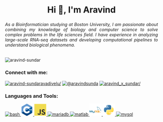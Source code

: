 <!--
**Aravind-sunda/Aravind-sunda** is a ✨ _special_ ✨ repository because its `README.md` (this file) appears on your GitHub profile.

Here are some ideas to get you started:

- 🔭 I’m currently working on ...
- 🌱 I’m currently learning ...
- 👯 I’m looking to collaborate on ...
- 🤔 I’m looking for help with ...
- 💬 Ask me about ...
- 📫 How to reach me: ...
- 😄 Pronouns: ...
- ⚡ Fun fact: ...
-->

<h1 align="center">Hi 👋, I'm Aravind</h1>
<h3 align="center"> </h3>
<h6 align="justify"> As a Bioinformatician studying at Boston University, I am passionate about combining my knowledge of biology and computer science to solve complex problems in the life sciences field. I have experience in analyzing large-scale RNA-seq datasets and developing computational pipelines to understand biological phenomena.</h5>

<p align="left"> <img src="https://komarev.com/ghpvc/?username=aravind-sundar&label=Profile%20views&color=0e75b6&style=flat" alt="aravind-sundar" /> </p>

<h3 align="left">Connect with me:</h3>
<p align="left">
<a href="https://linkedin.com/in/aravind-sundaravadivelu/" target="blank"><img align="center" src="https://raw.githubusercontent.com/rahuldkjain/github-profile-readme-generator/master/src/images/icons/Social/linked-in-alt.svg" alt="aravind-sundaravadivelu/" height="30" width="40" /></a>
<a href="https://twitter.com/@aravindsunda" target="blank"><img align="center" src="https://raw.githubusercontent.com/rahuldkjain/github-profile-readme-generator/master/src/images/icons/Social/twitter.svg" alt="@aravindsunda" height="30" width="40" /></a>
<a href="https://instagram.com/aravind_x_sundar/" target="blank"><img align="center" src="https://raw.githubusercontent.com/rahuldkjain/github-profile-readme-generator/master/src/images/icons/Social/instagram.svg" alt="aravind_x_sundar/" height="30" width="40" /></a>
</p>
<h3 align="left">Languages and Tools:</h3>
<p align="left"> 
  <a href="https://www.gnu.org/software/bash/" target="_blank" rel="noreferrer"> <img src="https://icons-for-free.com/iconfiles/png/512/bash+dark-1331550886960171470.png" alt="bash" width="40" height="40"/> </a> 
  <a href="https://www.w3schools.com/cpp/" target="_blank" rel="noreferrer"> <img src="https://raw.githubusercontent.com/devicons/devicon/master/icons/cplusplus/cplusplus-original.svg" alt="cplusplus" width="40" height="40"/> </a> 
  <a href="https://developer.mozilla.org/en-US/docs/Web/JavaScript" target="_blank" rel="noreferrer"> <img src="https://raw.githubusercontent.com/devicons/devicon/master/icons/javascript/javascript-original.svg" alt="javascript" width="40" height="40"/> </a>
  <a href="https://mariadb.org/" target="_blank" rel="noreferrer"> <img src="https://mariadb.com/wp-content/uploads/2019/11/mariadb-logo-vertical_white.svg" alt="mariadb" width="40" height="40"/> </a> 
  <a href="https://www.mathworks.com/" target="_blank" rel="noreferrer"> <img src="https://upload.wikimedia.org/wikipedia/commons/2/21/Matlab_Logo.png" alt="matlab" width="40" height="40"/> </a> 
  <a href="https://www.mysql.com/" target="_blank" rel="noreferrer"> <img src="https://raw.githubusercontent.com/devicons/devicon/master/icons/mysql/mysql-original-wordmark.svg" alt="mysql" width="40" height="40"/> </a> 
  <a href="https://www.python.org" target="_blank" rel="noreferrer"> <img src="https://raw.githubusercontent.com/devicons/devicon/master/icons/python/python-original.svg" alt="python" width="40" height="40"/> </a> 
  <a href="https://www.mysql.com/" target="_blank" rel="noreferrer"> <img src="https://www.vectorlogo.zone/logos/r-project/r-project-icon.svg" alt="mysql" width="40" height="40"/>
</p>


<!--<p><img align="center" src="https://github-readme-stats.vercel.app/api/top-langs?username=aravind-sundar&show_icons=true&locale=en&layout=compact" alt="aravind-sundar" /></p> -->
